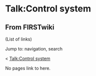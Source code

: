 # Talk:Control system

## From FIRSTwiki

(List of links)

Jump to: navigation, search

< [Talk:Control system](/index.php?title=Talk:Control_system&redirect=no "Talk:Control system")

No pages link to here.
